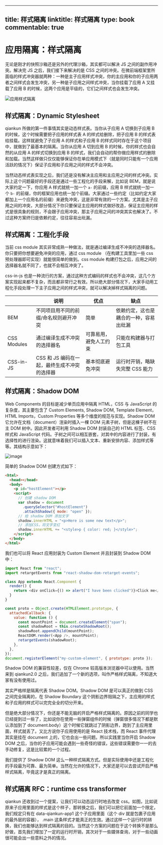 
---
title: 样式隔离
linktitle: 样式隔离
type: book
commentable: true
---

# 应用隔离：样式隔离

无论是刚才的快照沙箱还是另外的代理沙箱，其实都可以解决 JS 之间的副作用冲突。解决完 JS 之后，我们接下来解决的是 CSS 之间的冲突。在微前端框架里所面临的样式冲突器就两种：一种是主子应用样式冲突，你的主应用和你的子应用两者之间样式会发生冲突，另一种是子应用之间样式冲突，当你挂载了应用 A 又挂载了应用 B 的时候，这两个应用是平级的，它们之间样式也会发生冲突。

![应用样式隔离](https://pic.imgdb.cn/item/607eeb1e8322e6675c163223.jpg)

## 样式隔离：Dynamic Stylesheet

qiankun 所做的第一件事情其实是动态样式表。当你从子应用 A 切换到子应用 B 的时候，这个时候需要把子应用的样式表 A 的样式给删除，把子应用 B 的样式表给挂载。这样就避免了子应用 A 的样式和子应用 B 的样式同时存在于这个项目中，就做到了最基本的隔离。当你从应用 A 切到应用 B 的时候，你的样式也会自然的从应用 A 的样式切换到应用 B 的样式，我们会自动的帮你做应用样式的删除和加载。当然这样做只仅仅能够保证你在单应用模式下（就是同时只能有一个应用活跃的情况下）保证子应用和子应用之间的样式不会冲突。

当然动态样式表实现之后，我们还是没有解决主应用和主应用之间的样式冲突。实际上这个问题最好的手段还是通过一些工程化的手段来解，比如说 BEM，就是说大家约定一下，你应用 A 样式就统一加一个 `a-` 的前缀，应用 B 样式就统一加一个 `b-` 的前缀，你的框架应用也统一加个前缀。大家通过一些约定（比如约定大家都加上一个应用名的前缀）来避免冲突，这是非常有效的一个方案。尤其是主子应用之间的冲突，大部分情况下你只要保证主应用的样式做好改造，保证主应用的样式是很具象的规则，不会跟子应用冲突，那主子应用之间的冲突其实也解决了。不过这种方案终归是依赖约定，往往容易出纰漏。

## 样式隔离：工程化手段

当前 css module 其实非常成熟一种做法，就是通过编译生成不冲突的选择器名。你只要把你想要避免冲突的应用，通过 css module （在构建工具里加一些 css 预处理器即可实现）就能很简单的做到。css module 构建打包之后，应用之间的选择器名就不同了，也就不会相互冲突了。

css-in-js 也是一种流行的方案，通过这种方式编码的样式也不会冲突，这几个方案实现起来都不复杂，而且都非常行之有效。所以绝大部分情况下，大家手动用工程化手段处理一下主子应用之间的样式冲突，就可以解决掉样式隔离的问题。

|             | 说明                                         | 优点                   | 缺点                                   |
| ----------- | -------------------------------------------- | ---------------------- | -------------------------------------- |
| BEM         | 不同项目用不同的前缀/命名规则避开冲突        | 简单                   | 依赖约定，这也是耦合的一种，容易出纰漏 |
| CSS Modules | 通过编译生成不冲突的选择器名                 | 可靠易用，避免人工约束 | 只能在构建器与打包工具                 |
| CSS-in-JS   | CSS 和 JS 编码在一起，最终生成不冲突的选择器 | 基本彻底避免冲突       | 运行时开销，略缺失完整 CSS 能力        |

## 样式隔离：Shadow DOM

Web Components 的目标是减少单页应用中隔离 HTML，CSS 与 JavaScript 的复杂度，其主要包含了 Custom Elements, Shadow DOM, Template Element，HTML Imports，Custom Properties 等多个维度的规范与实现。Shadow DOM 它允许在文档（document）渲染时插入一棵 DOM 元素子树，但是这棵子树不在主 DOM 树中。因此开发者可利用 Shadow DOM 封装自己的 HTML 标签、CSS 样式和 JavaScript 代码。子树之间可以相互嵌套，对其中的内容进行了封装，有选择性的进行渲染。这就意味着我们可以插入文本、重新安排内容、添加样式等等。其结构示意如下：

![image](https://user-images.githubusercontent.com/5803001/43813782-c17e5d34-9af9-11e8-94df-7974298a2afc.png)

简单的 Shadow DOM 创建方式如下：

```html
<html>
  <head></head>
  <body>
    <p id="hostElement"></p>
    <script>
      // 创建 shadow DOM
      var shadow = document
        .querySelector("#hostElement")
        .attachShadow({ mode: "open" });
      // 给 shadow DOM 添加文字
      shadow.innerHTML = "<p>Here is some new text</p>";
      // 添加CSS，将文字变红
      shadow.innerHTML += "<style>p { color: red; }</style>";
    </script>
  </body>
</html>
```

我们也可以将 React 应用封装为 Custom Element 并且封装到 Shadow DOM 中：

```js
import React from "react";
import retargetEvents from "react-shadow-dom-retarget-events";

class App extends React.Component {
  render() {
    return <div onClick={() => alert("I have been clicked")}>Click me</div>;
  }
}

const proto = Object.create(HTMLElement.prototype, {
  attachedCallback: {
    value: function () {
      const mountPoint = document.createElement("span");
      const shadowRoot = this.createShadowRoot();
      shadowRoot.appendChild(mountPoint);
      ReactDOM.render(<App />, mountPoint);
      retargetEvents(shadowRoot);
    },
  },
});
document.registerElement("my-custom-element", { prototype: proto });
```

Shadow DOM 的兼容性较差，仅在 Chrome 较高版本浏览器中可以使用。当然来到 qiankun2.0 之后，我们追加了一个新的选项，叫作严格样式隔离，不知道大家有没有使用过。

其实严格样是隔离代表 Shadow DOM。Shadow DOM 是可以真正的做到 CSS 之间完全隔离的，在 Shadow Boundary 这个阴影边界阻隔之下，主应用的样式和子应用的样式可以完完全全的切分开来。

但是绝大部分情况下，你还是不能无脑的开启严格样式隔离的。原因之前的同学也已经提到过一些了，比如说你在使用一些弹窗组件的时候（弹窗很多情况下都是默认添加到了 document.body）这个时候它就跳过了阴影边界，跑到了主应用里面，样式就丢了。又比方说你子应用使用的是 React 技术栈，而 React 事件代理其实是挂在 document 上的，它也会出一些问题。所以实践里当你开启 Shadow DOM 之后，当你的子应用可能会遇到一些奇怪的错误，这些错误需要你一一的去手动修复，这是比较累的一个过程。

我们提供了 Shadow DOM 这么一种样式隔离方式。但是实际使用中还是工程化的手段最为可靠、最为简单。当然在允许的情况下，大家还是可以去尝试开启严格样式隔离，毕竟这才是真正的隔离。

## 样式隔离 RFC：runtime css transformer

qiankun 还收到过一个提案，让我们可以动态运行时地去改变 css。如图，比如说原来子应用里面的样式是这个样子，那转换之后，我们可以把它前面加一个限定，我们规定只有在 data-qiankun-app1 这个子应用里面（这个 div 就是包裹子应用的最外层的容器）， .main 这条样式才能真正的生效。通过这样一个运行时的转换，我们也能够达到样式隔离的目的。当然这个方案的问题在于这个转换不是那么好做，首先我们增加了一定的运行时开销，其次对于一些媒体查询，对于一些动画很可能会出一些意料之外的情况。

    